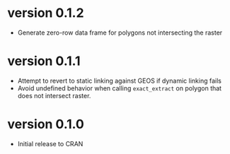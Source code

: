 # version 0.1.2

- Generate zero-row data frame for polygons not intersecting the raster

# version 0.1.1

- Attempt to revert to static linking against GEOS if dynamic linking fails
- Avoid undefined behavior when calling `exact_extract` on polygon that does not
  intersect raster.

# version 0.1.0

- Initial release to CRAN
